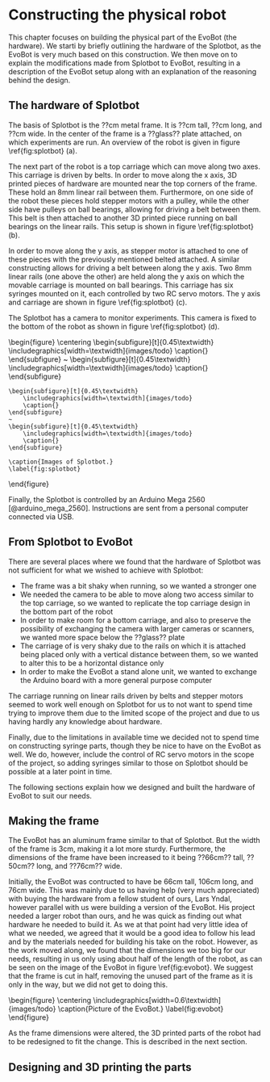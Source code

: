 # Constructing the physical robot
This chapter focuses on building the physical part of the EvoBot (the hardware).
We starti by briefly outlining the hardware of the Splotbot, as the EvoBot is very
much based on this construction. We then move on to explain the modifications
made from Splotbot to EvoBot, resulting in a description of the EvoBot setup
along with an explanation of the reasoning behind the design.

## The hardware of Splotbot
The basis of Splotbot is the ??cm metal frame. It is ??cm tall, ??cm long, and
??cm wide. In the center of the frame is a ??glass?? plate attached, on which
experiments are run. An overview of the robot is given in figure
\ref{fig:splotbot} (a).

The next part of the robot is a top carriage which can move along two axes. This
carriage is driven by belts. In order to move along the x axis, 3D printed
pieces of hardware are mounted near the top corners of the frame. These hold an
8mm linear rail between them. Furthermore, on one side of the robot these pieces
hold stepper motors with a pulley, while the other side have pulleys on ball
bearings, allowing for driving a belt between them. This belt is then attached
to another 3D printed piece running on ball bearings on the linear rails. This
setup is shown in figure \ref{fig:splotbot} (b).

In order to move along the y axis, as stepper motor is attached to one of these
pieces with the previously mentioned belted attached. A similar constructing
allows for driving a belt between along the y axis. Two 8mm linear rails (one
above the other) are held along the y axis on which the movable carriage is
mounted on ball bearings. This carriage has six syringes mounted on it, each
controlled by two RC servo motors.  The y axis and carriage are shown in figure
\ref{fig:splotbot} (c).

The Splotbot has a camera to monitor experiments. This camera is fixed to the
bottom of the robot as shown in figure \ref{fig:splotbot} (d).

\begin{figure}
    \centering
    \begin{subfigure}[t]{0.45\textwidth}
        \includegraphics[width=\textwidth]{images/todo}
        \caption{}
    \end{subfigure}
    ~
    \begin{subfigure}[t]{0.45\textwidth}
        \includegraphics[width=\textwidth]{images/todo}
        \caption{}
    \end{subfigure}

    \begin{subfigure}[t]{0.45\textwidth}
        \includegraphics[width=\textwidth]{images/todo}
        \caption{}
    \end{subfigure}
    ~
    \begin{subfigure}[t]{0.45\textwidth}
        \includegraphics[width=\textwidth]{images/todo}
        \caption{}
    \end{subfigure}

    \caption{Images of Splotbot.}
    \label{fig:splotbot}
\end{figure}

Finally, the Splotbot is controlled by an Arduino Mega 2560
[@arduino_mega_2560]. Instructions are sent from a personal computer connected
via USB.

## From Splotbot to EvoBot
There are several places where we found that the hardware of Splotbot was not
sufficient for what we wished to achieve with Splotbot:

- The frame was a bit shaky when running, so we wanted a stronger one
- We needed the camera to be able to move along two access similar to the top
    carriage, so we wanted to replicate the top carriage design in the bottom
    part of the robot
- In order to make room for a bottom carriage, and also to preserve the
    possibility of exchanging the camera with larger cameras or scanners, we
    wanted more space below the ??glass?? plate
- The carriage of is very shaky due to the rails on which it is attached being
    placed only with a vertical distance between them, so we wanted to alter
    this to be a horizontal distance only
- In order to make the EvoBot a stand alone unit, we wanted to exchange the
    Arduino board with a more general purpose computer

The carriage running on linear rails driven by belts and stepper motors seemed
to work well enough on Splotbot for us to not want to spend time trying to
improve them due to the limited scope of the project and due to us having hardly
any knowledge about hardware.

Finally, due to the limitations in available time we decided not to spend time
on constructing syringe parts, though they be nice to have on the EvoBot as
well. We do, however, include the control of RC servo motors in the scope of the
project, so adding syringes similar to those on Splotbot should be possible at a
later point in time.

The following sections explain how we designed and built the hardware of EvoBot
to suit our needs.

## Making the frame
The EvoBot has an aluminum frame similar to that of Splotbot. But the width of
the frame is 3cm, making it a lot more sturdy. Furthermore, the dimensions of
the frame have been increased to it being ??66cm?? tall, ??50cm?? long, and
??76cm?? wide.

Initially, the EvoBot was contructed to have be 66cm tall, 106cm long, and 76cm
wide. This was mainly due to us having help (very much appreciated) with buying
the hardware from a fellow student of ours, Lars Yndal, however parallel with us
were building a version of the EvoBot. His project needed a larger robot than
ours, and he was quick as finding out what hardware he needed to build it. As we
at that point had very little idea of what we needed, we agreed that it would be
a good idea to follow his lead and by the materials needed for building his take
on the robot. However, as the work moved along, we found that the dimensions we
too big for our needs, resulting in us only using about half of the length of
the robot, as can be seen on the image of the EvoBot in figure \ref{fig:evobot}.
We suggest that the frame is cut in half, removing the unused part of the frame
as it is only in the way, but we did not get to doing this.

\begin{figure}
    \centering
    \includegraphics[width=0.6\textwidth]{images/todo}
    \caption{Picture of the EvoBot.}
    \label{fig:evobot}
\end{figure}

As the frame dimensions were altered, the 3D printed parts of the robot had to
be redesigned to fit the change. This is described in the next section.

## Designing and 3D printing the parts

